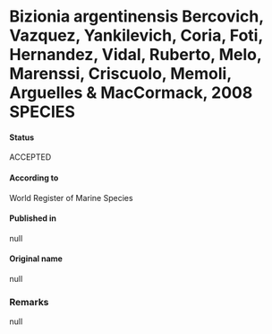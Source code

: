 # Bizionia argentinensis Bercovich, Vazquez, Yankilevich, Coria, Foti, Hernandez, Vidal, Ruberto, Melo, Marenssi, Criscuolo, Memoli, Arguelles & MacCormack, 2008 SPECIES

#### Status
ACCEPTED

#### According to
World Register of Marine Species

#### Published in
null

#### Original name
null

### Remarks
null